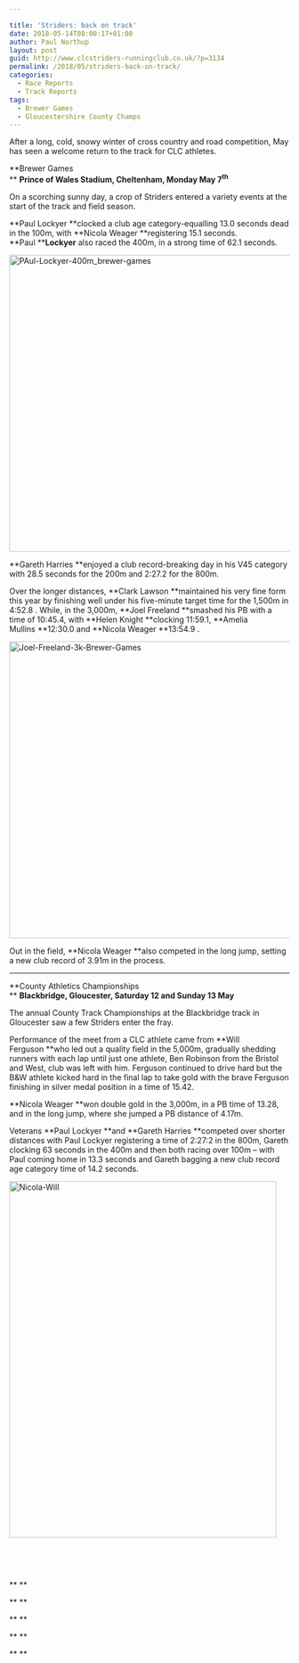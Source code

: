 ```yaml
---

title: 'Striders: back on track'
date: 2018-05-14T08:00:17+01:00
author: Paul Northup
layout: post
guid: http://www.clcstriders-runningclub.co.uk/?p=3134
permalink: /2018/05/striders-back-on-track/
categories:
  - Race Reports
  - Track Reports
tags:
  - Brewer Games
  - Gloucestershire County Champs
---
```

After a long, cold, snowy winter of cross country and road competition, May has seen a welcome return to the track for CLC athletes.

**Brewer Games  
** **Prince of Wales Stadium, Cheltenham, Monday May 7<sup>th</sup>**

On a scorching sunny day, a crop of Striders entered a variety events at the start of the track and field season.

**Paul Lockyer **clocked a club age category-equalling 13.0 seconds dead in the 100m, with **Nicola Weager **registering 15.1 seconds. **Paul ****Lockyer** also raced the 400m, in a strong time of 62.1 seconds.

[<img class="alignnone wp-image-3139" src="http://www.clcstriders-runningclub.co.uk/wplive/wp-content/uploads/2018/05/PAul-Lockyer-400m_brewer-games.jpg" alt="PAul-Lockyer-400m_brewer-games" width="800" height="533" srcset="http://www.clcstriders-runningclub.co.uk/wplive/wp-content/uploads/2018/05/PAul-Lockyer-400m_brewer-games.jpg 960w, http://www.clcstriders-runningclub.co.uk/wplive/wp-content/uploads/2018/05/PAul-Lockyer-400m_brewer-games-300x200.jpg 300w, http://www.clcstriders-runningclub.co.uk/wplive/wp-content/uploads/2018/05/PAul-Lockyer-400m_brewer-games-768x511.jpg 768w" sizes="(max-width: 800px) 100vw, 800px" />](http://www.clcstriders-runningclub.co.uk/wplive/wp-content/uploads/2018/05/PAul-Lockyer-400m_brewer-games.jpg)

**Gareth Harries **enjoyed a club record-breaking day in his V45 category with 28.5 seconds for the 200m and 2:27.2 for the 800m.

Over the longer distances, **Clark Lawson **maintained his very fine form this year by finishing well under his five-minute target time for the 1,500m in 4:52.8
. While, in the 3,000m, **Joel Freeland **smashed his PB with a time of 10:45.4, with **Helen Knight **clocking 11:59.1, **Amelia Mullins **12:30.0 and **Nicola Weager **13:54.9
.

[<img class="alignnone wp-image-3138" src="http://www.clcstriders-runningclub.co.uk/wplive/wp-content/uploads/2018/05/Joel-Freeland-3k-Brewer-Games.jpg" alt="Joel-Freeland-3k-Brewer-Games" width="800" height="533" srcset="http://www.clcstriders-runningclub.co.uk/wplive/wp-content/uploads/2018/05/Joel-Freeland-3k-Brewer-Games.jpg 960w, http://www.clcstriders-runningclub.co.uk/wplive/wp-content/uploads/2018/05/Joel-Freeland-3k-Brewer-Games-300x200.jpg 300w, http://www.clcstriders-runningclub.co.uk/wplive/wp-content/uploads/2018/05/Joel-Freeland-3k-Brewer-Games-768x511.jpg 768w" sizes="(max-width: 800px) 100vw, 800px" />](http://www.clcstriders-runningclub.co.uk/wplive/wp-content/uploads/2018/05/Joel-Freeland-3k-Brewer-Games.jpg)

Out in the field, **Nicola Weager **also competed in the long jump, setting a new club record of 3.91m in the process.

* * *

**County Athletics Championships  
** **Blackbridge, Gloucester, Saturday 12 and Sunday 13 May**

The annual County Track Championships at the Blackbridge track in Gloucester saw a few Striders enter the fray.

Performance of the meet from a CLC athlete came from **Will Ferguson **who led out a quality field in the 5,000m, gradually shedding runners with each lap until just one athlete, Ben Robinson from the Bristol and West, club was left with him. Ferguson continued to drive hard but the B&W athlete kicked hard in the final lap to take gold with the brave Ferguson finishing in silver medal position in a time of 15.42.

**Nicola Weager **won double gold in the 3,000m, in a PB time of 13.28, and in the long jump, where she jumped a PB distance of 4.17m.

Veterans **Paul Lockyer **and **Gareth Harries **competed over shorter distances with Paul Lockyer registering a time of 2:27:2 in the 800m, Gareth clocking 63 seconds in the 400m and then both racing over 100m – with Paul coming home in 13.3 seconds and Gareth bagging a new club record age category time of 14.2 seconds.

[<img class="alignnone size-full wp-image-3136" src="http://www.clcstriders-runningclub.co.uk/wplive/wp-content/uploads/2018/05/Nicola-Will-e1526281003754.jpg" alt="Nicola-Will" width="480" height="640" />](http://www.clcstriders-runningclub.co.uk/wplive/wp-content/uploads/2018/05/Nicola-Will-e1526281003754.jpg)

&nbsp;

&nbsp;

** **

** **

** **

** **

** **